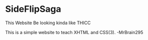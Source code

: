 # SideFlipSaga
This Website Be looking kinda like THICC

This is a simple website to teach XHTML and CSS(3).
-MrBrain295

